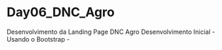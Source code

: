 # Day06_DNC_Agro
Desenvolvimento da Landing Page DNC Agro
Desenvolvimento Inicial - 
Usando o Bootstrap - 

